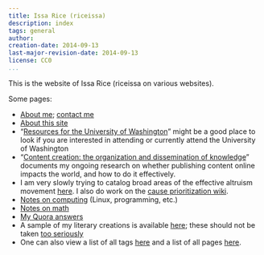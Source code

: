 ```yaml
---
title: Issa Rice (riceissa)
description: index
tags: general
author: 
creation-date: 2014-09-13
last-major-revision-date: 2014-09-13
license: CC0
...
```


This is the website of Issa Rice (riceissa on various websites).

Some pages:

- [About me](./about-me#self-introduction); [contact me](./about-me#contact)
- [About this site](./about-the-site)
- “[Resources for the University of Washington](./resources-for-the-university-of-washington)” might be a good place to look if you are interested in attending or currently attend the University of Washington
- “[Content creation: the organization and dissemination of knowledge](./content-creation-the-organization-and-dissemination-of-knowledge)” documents my ongoing research on whether publishing content online impacts the world, and how to do it effectively.
- I am very slowly trying to catalog broad areas of the effective altruism movement [here](./effective-altruism-links).
I also do work on the [cause prioritization wiki](http://causeprioritization.org).
- [Notes on computing](./tags/computing) (Linux, programming, etc.)
- [Notes on math](./tags/math)
- [My Quora answers](./my-quora-answers)
- A sample of my literary creations is available [here](./tags/literary); these should not be taken [too seriously](http://www.gwern.net/Mistakes#fiction)
- One can also view a list of all tags [here](./tags/index) and a list of all pages [here](./all).

